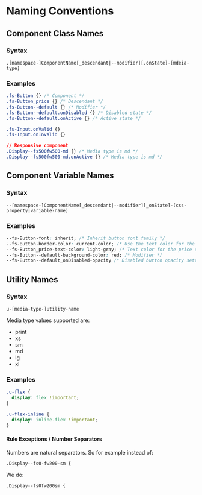# Naming Conventions

## Component Class Names

### Syntax

`.[namespace-]ComponentName[_descendant|--modifier][.onState]-[mdeia-type]`

### Examples

``` css
.fs-Button {} /* Component */
.fs-Button_price {} /* Descendant */
.fs-Button--default {} /* Modifier */
.fs-Button--default.onDisabled {} /* Disabled state */
.fs-Button--default.onActive {} /* Active state */

.fs-Input.onValid {}
.fs-Input.onInvalid {}

// Responsive component
.Display--fs500fw500-md {} /* Media type is md */
.Display--fs500fw500-md.onActive {} /* Media type is md */
```
## Component Variable Names

### Syntax

`--[namespace-]ComponentName[_descendant|--modifier][_onState]-(css-property|variable-name)`

### Examples

``` css
--fs-Button-font: inherit; /* Inherit button font family */
--fs-Button-border-color: current-color; /* Use the text color for the border */
--fs-Button_price-text-color: light-gray; /* Text color for the price descendant */
--fs-Button--default-background-color: red; /* Modifier */
--fs-Button--default_onDisabled-opacity /* Disabled button opacity setting */
```
## Utility Names

### Syntax

`u-[media-type-]utility-name`

Media type values supported are:
- print
- xs
- sm
- md
- lg
- xl

### Examples

``` css
.u-flex {
  display: flex !important;
}

.u-flex-inline {
  display: inline-flex !important;
}
```

#### Rule Exceptions / Number Separators

Numbers are natural separators.  So for example instead of:
```
.Display--fs0-fw200-sm {
```

We do:
```
.Display--fs0fw200sm {
```
